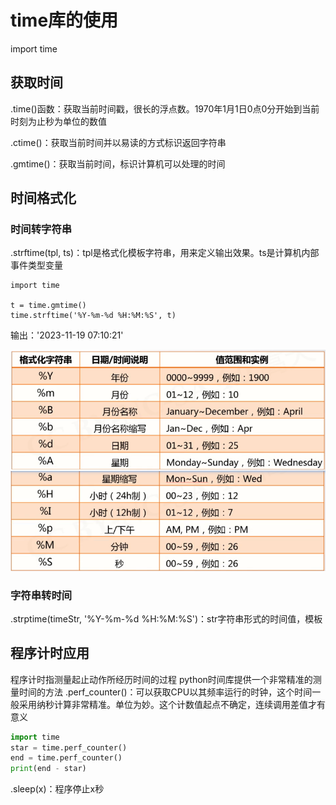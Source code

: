 # time库的使用
 import time
 
## 获取时间
.time()函数：获取当前时间戳，很长的浮点数。1970年1月1日0点0分开始到当前时刻为止秒为单位的数值

.ctime()：获取当前时间并以易读的方式标识返回字符串

.gmtime()：获取当前时间，标识计算机可以处理的时间

## 时间格式化
### 时间转字符串
.strftime(tpl, ts)：tpl是格式化模板字符串，用来定义输出效果。ts是计算机内部事件类型变量

```ptyhon
import time

t = time.gmtime()
time.strftime('%Y-%m-%d %H:%M:%S', t)
```

输出：'2023-11-19 07:10:21'

![](img/img_20231119_2.png)

### 字符串转时间
.strptime(timeStr, '%Y-%m-%d %H:%M:%S')：str字符串形式的时间值，模板

## 程序计时应用
程序计时指测量起止动作所经历时间的过程
python时间库提供一个非常精准的测量时间的方法
.perf_counter()：可以获取CPU以其频率运行的时钟，这个时间一般采用纳秒计算非常精准。单位为妙。这个计数值起点不确定，连续调用差值才有意义

```python
import time
star = time.perf_counter()
end = time.perf_counter()
print(end - star)
```


.sleep(x)：程序停止x秒